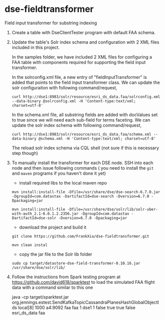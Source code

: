 # dse-fieldtransformer
Field input transformer for substring indexing

1. Create a table with DseClientTester program with default FAA schema. 

2. Update the table's Solr index schema and configuration with 2 XML files included in this project.

    In the samples folder, we have included 2 XML files for configuring a FAA table with components required for supporting the field input transformer. 

    In the solrconfig.xml file, a new entry of "fieldInputTransformer" is added that points to the field input transformer class. We can update
the solr configuraiton with following command/request, 

    `curl http://dse1:8983/solr/resource/esri_ds_data.faa/solrconfig.xml --data-binary @solrconfig.xml -H 'Content-type:text/xml; charset=utf-8'`

    In the schema.xml file, all substring fields are added with docValues set to true since we will need each sub-field for terms faceting. We can update
the solr index schema with following command/request,  

    `curl http://dse1:8983/solr/resource/esri_ds_data.faa/schema.xml --data-binary @schema.xml -H 'Content-type:text/xml; charset=utf-8'`

    The reload solr index schema via CQL shell (not sure if this is necessary step though)
    
3. To manually install the transformer for each DSE node. SSH into each node and then issue following commands (
you need to install the `git` and `maven` programs if you haven't done it yet)

    - install required libs to the local maven repo
    
    `mvn install:install-file -Dfile=/usr/share/dse/dse-search-6.7.0.jar -DgroupId=com.datastax -DartifactId=dse-search -Dversion=6.7.0 -Dpackaging=jar`
    
    `mvn install:install-file -Dfile=/usr/share/dse/solr/lib/solr-uber-with-auth_2.1-6.0.1.2.2356.jar -DgroupId=com.datastax -DartifactId=dse-solr -Dversion=6.7.0 -Dpackaging=jar`

    - download the project and build it

    `git clone https://github.com/FrankXia/dse-fieldtransformer.git`
    
    `mvn clean instal`
 
    - copy the jar file to the Solr lib folder 

    `sudo cp target/datastore-dse-field-transformer-0.10.16.jar /usr/share/dse/solr/lib/`

4. Follow the instructions from Spark testing program at https://github.com/david618/sparktest to load the simulated FAA flight data with a command similar to this one

    java -cp target/sparktest.jar org.jennings.estest.SendKafkaTopicCassandraPlanesHashGlobalObjectIds local[8] 1000 a4:9092 faa faa 1 dse1 1 false true true false esri_ds_data faa

